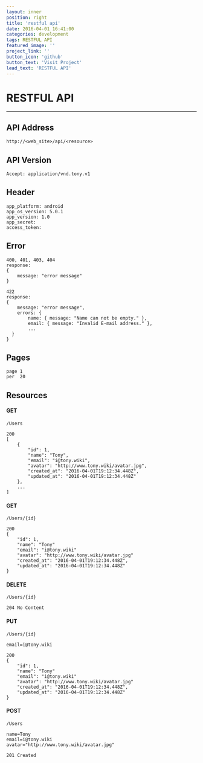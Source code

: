 ```yaml
---
layout: inner
position: right
title: 'restful api'
date: 2016-04-01 16:41:00
categories: development
tags: RESTFUL API
featured_image: ''
project_link: ''
button_icon: 'github'
button_text: 'Visit Project'
lead_text: 'RESTFUL API'
---
```


# RESTFUL API

---

## API Address

	http://<web_site>/api/<resource>

## API Version

	Accept: application/vnd.tony.v1

## Header

	app_platform: android
	app_os_version: 5.0.1
	app_version: 1.0
	app_secret:
	access_token:

## Error
	
	400, 401, 403, 404 
	response:
	{
	    message: "error message"
	}

	422
	response:
	{
	    message: "error message",
	    errors: {
	        name: { message: "Name can not be empty." },
	        email: { message: "Invalid E-mail address." },
	        ...
	  }
	}

## Pages

	page 1
	per  20

## Resources

#### GET

	/Users

	200
	[
	    {
	        "id": 1,
	        "name": "Tony",
	        "email": "i@tony.wiki",
	        "avatar": "http://www.tony.wiki/avatar.jpg",
	        "created_at": "2016-04-01T19:12:34.448Z",
	        "updated_at": "2016-04-01T19:12:34.448Z"
	    },
	    ...
	]

#### GET

	/Users/{id}

	200
	{
	    "id": 1,
	    "name": "Tony"
	    "email": "i@tony.wiki"
	    "avatar": "http://www.tony.wiki/avatar.jpg"
	    "created_at": "2016-04-01T19:12:34.448Z",
	    "updated_at": "2016-04-01T19:12:34.448Z"
	}

#### DELETE

	/Users/{id}
	
	204 No Content


#### PUT

	/Users/{id}

	email=i@tony.wiki

	200
	{
	    "id": 1,
	    "name": "Tony"
	    "email": "i@tony.wiki"
	    "avatar": "http://www.tony.wiki/avatar.jpg"
	    "created_at": "2016-04-01T19:12:34.448Z",
	    "updated_at": "2016-04-01T19:12:34.448Z"
	}

#### POST

	/Users

	name=Tony
	email=i@tony.wiki
	avatar="http://www.tony.wiki/avatar.jpg"

	201 Created

